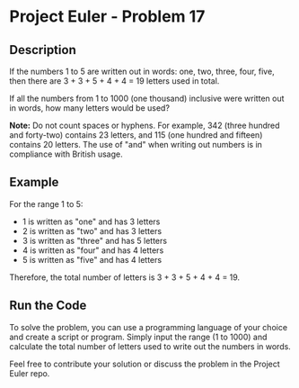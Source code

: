 # Project Euler - Problem 17
## Description

If the numbers 1 to 5 are written out in words: one, two, three, four, five, then there are 3 + 3 + 5 + 4 + 4 = 19 letters used in total.

If all the numbers from 1 to 1000 (one thousand) inclusive were written out in words, how many letters would be used?

**Note:** Do not count spaces or hyphens. For example, 342 (three hundred and forty-two) contains 23 letters, and 115 (one hundred and fifteen) contains 20 letters. The use of "and" when writing out numbers is in compliance with British usage.

## Example

For the range 1 to 5:
- 1 is written as "one" and has 3 letters
- 2 is written as "two" and has 3 letters
- 3 is written as "three" and has 5 letters
- 4 is written as "four" and has 4 letters
- 5 is written as "five" and has 4 letters

Therefore, the total number of letters is 3 + 3 + 5 + 4 + 4 = 19.

## Run the Code

To solve the problem, you can use a programming language of your choice and create a script or program. Simply input the range (1 to 1000) and calculate the total number of letters used to write out the numbers in words.

Feel free to contribute your solution or discuss the problem in the Project Euler repo.

